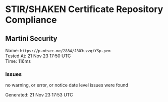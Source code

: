 # STIR/SHAKEN Certificate Repository Compliance

## Martini Security

Name: `https://p.mtsec.me/2884/J8O3uzzqtYSp.pem`\
Tested At: 21 Nov 23 17:50 UTC\
Time: 116ms

### Issues

no warning, or error, or notice date level issues were found

Generated: 21 Nov 23 17:53 UTC